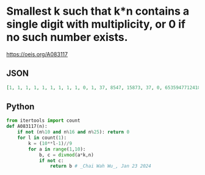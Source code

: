 # Smallest k such that k\*n contains a single digit with multiplicity, or 0 if no such number exists\.
https://oeis.org/A083117
## JSON
```JSON
[1, 1, 1, 1, 1, 1, 1, 1, 1, 0, 1, 37, 8547, 15873, 37, 0, 65359477124183, 37, 5847953216374269, 0, 37, 1, 48309178743961352657, 37, 0, 8547, 37, 15873, 38314176245210727969348659, 0, 3584229390681, 0, 1, 65359477124183]
```
## Python
```Python
from itertools import count
def A083117(n):
    if not (n%10 and n%16 and n%25): return 0
    for l in count(1):
        k = (10**l-1)//9
        for a in range(1,10):
            b, c = divmod(a*k,n)
            if not c:
                return b # _Chai Wah Wu_, Jan 23 2024
```
